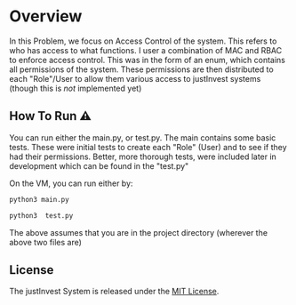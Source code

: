# Overview

In this Problem, we focus on Access Control of the system. This refers to who has access to what functions. I user a combination of MAC and RBAC to enforce access control. This was in the form of an enum, which contains all permissions of the system. These permissions are then distributed to each "Role"/User to allow them various access to justInvest systems (though this is _not_ implemented yet)

## How To Run ⚠️

You can run either the main.py, or test.py. The main contains some basic tests. These were initial tests to create each "Role" (User) and to see if they had their permissions. Better, more thorough tests, were included later in development which can be found in the "test.py" 

On the VM, you can run either by: 

```bash
python3 main.py
```

```bash
python3  test.py
```

The above assumes that you are in the project directory (wherever the above two files are)


## License
The justInvest System is released under the [MIT License](https://opensource.org/licenses/MIT).
